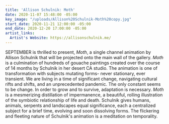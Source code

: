 ```yaml
---
title: 'Allison Schulnik: Moth'
date: 2020-11-07 15:48:00 -05:00
key_image: "/uploads/Allison%20Schulnik-Moth%20copy.jpg"
start_date: 2020-11-21 12:00:00 -05:00
end_date: 2020-12-20 17:00:00 -05:00
artist_links:
  Artist's Website: https://allisonschulnik.me/
---
```


SEPTEMBER is thrilled to present, *Moth*, a single channel animation by Allison Schulnik that will be projected onto the main wall of the gallery. *Moth* is a culmination of hundreds of gouache paintings created over the course of 14 months by Schulnik in her desert CA studio. The animation is one of transformation with subjects mutating forms- never stationary, ever transient. We are living in a time of significant change, navigating cultural rifts and shifts, and an unprecedented pandemic. The only constant seems to be change. In order to grow and to survive, adaptation is necessary. *Moth* is a mesmerizing distillation of impermanence, a beautiful, rolling illustration of the symbiotic relationship of life and death. Schulnik gives humans, animals, serpents and landscapes equal significance, each a centralized subject for a brief time, evolving and soon dissolving forms. The flickering and fleeting nature of Schulnik's animation is a meditation on temporality.